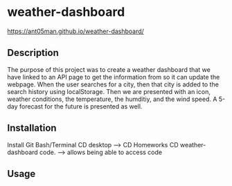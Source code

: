 # weather-dashboard
https://ant05man.github.io/weather-dashboard/

## Description
The purpose of this project was to create a weather dashboard that we have linked to an API page to get the information from so it can update the webpage. When the user searches for a city, then that city is added to the search history using localStorage. Then we are presented with an icon, weather conditions, the temperature, the humditiy, and the wind speed. A 5-day forecast for the future is presented as well. 

## Installation
Install Git Bash/Terminal
CD desktop --> CD Homeworks
CD weather-dashboard
code. --> allows being able to access code

## Usage

